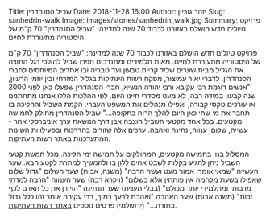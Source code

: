 Title: שביל הסנהדרין
Date: 2018-11-28 16:00
Author: יזהר גוריון
Slug: sanhedrin-walk
Image: images/stories/sanhedrin_walk.jpg
Summary: פרויקט טיולים חדש הושלם באזורנו לכבוד 70 שנה למדינה: "שביל הסנהדרין" 70 ק"מ של היסטוריה מתעוררת לחיים

פרויקט טיולים חדש הושלם באזורנו לכבוד 70 שנה למדינה: "שביל הסנהדרין" 70 ק"מ של היסטוריה מתעוררת לחיים.
מאות תלמידים ומתנדבים חפרו שביל להולכי רגל החוצה את הגליל מבית שערים שליד קריית טבעון ועד טבריה ובו אתרים המיוחסים לחברי הסנהדרין.
לדברי יאיר עמיצור, מפקח רשות העתיקות בגליל המזרחי ובין יוזמי הרעיון, "אנשים דוגמת רבי עקיבא ורבי יהודה הנשיא, חברי הסנהדרין שפעלו כאן לפני 2000 שנה קבעו, במידה רבה, לא מעט מסדרי חיינו היום. לפי ההלכות הללו אנחנו מתחתנים או עורכים טקסי קבורה, ואפילו מנהלים את המשפט העברי. הקמת השביל וההליכה בו תחבר את מי שחי כאן היום להלך הרוח בתקופה..."
שביל הסנהדרין מחולק לחמישה מקטעים.
בכל אחד מקטעי השביל הוצבה אבן דרך הנושאת ערך אוניברסלי אחר - עשייה, שלום, ענווה, נתינה ואהבה.
ערכים אלה שזורים בהדרכות ובפעילויות השונות המתעדכנות באתר רשות העתיקות.

המסלול בנוי בחמישה מקטעים, המחולקים על חמישה ימי הליכה.
מכל חמשת קטעי השביל ניתן להגיע בקלות לשבט אחים ללון בו ולהמשיך למחרת לקטע הבא.
שער העשייה "שמאי אומר: אמור מעט ועשה הרבה" (משנה, אבות)
שער השלום "גדול שלום שאפילו בשעת מלחמה אין פותחין אלא בשלום" (ויקרא רבה)
שער הענווה "הרבה למדתי מרבותי ומתלמידי יותר מכולם" (בבלי תענית)
שער הנתינה "הוי דן את כל האדם לכף זכות" (משנה אבות)
שער האהבה "ואהבת לרעך כמוך, רבי עקיבה אומר זהו כלל גדול בתורה..." (ירושלמי)
פרטים נוספים [באתר רשות העתיקות](https://www.shvila.co.il/index.html#home/index).
